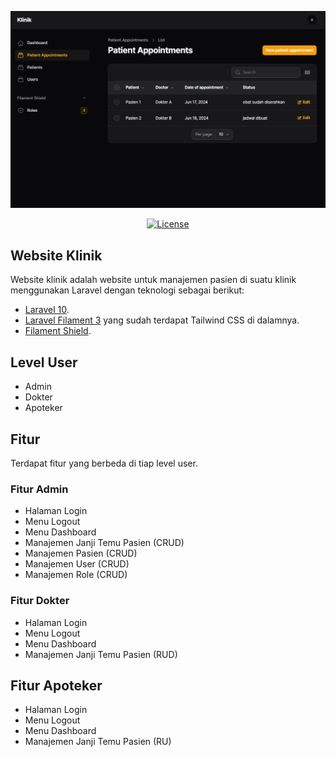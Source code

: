 <p align="center"><img src="patient-appointment.png" alt="Patient Appointment"></p>

<p align="center">
<a href="https://packagist.org/packages/laravel/framework"><img src="https://img.shields.io/packagist/l/laravel/framework" alt="License"></a>
</p>

## Website Klinik

Website klinik adalah website untuk manajemen pasien di suatu klinik menggunakan Laravel dengan teknologi sebagai berikut:

- [Laravel 10](https://laravel.com/docs/10.x/releases).
- [Laravel Filament 3](https://filamentphp.com/docs/3.x/panels/installation) yang sudah terdapat Tailwind CSS di dalamnya.
- [Filament Shield](https://github.com/bezhanSalleh/filament-shield).

## Level User

- Admin
- Dokter
- Apoteker

## Fitur

Terdapat fitur yang berbeda di tiap level user.

### Fitur Admin

- Halaman Login
- Menu Logout
- Menu Dashboard
- Manajemen Janji Temu Pasien (CRUD)
- Manajemen Pasien (CRUD)
- Manajemen User (CRUD)
- Manajemen Role (CRUD)

### Fitur Dokter

- Halaman Login
- Menu Logout
- Menu Dashboard
- Manajemen Janji Temu Pasien (RUD)

## Fitur Apoteker

- Halaman Login
- Menu Logout
- Menu Dashboard
- Manajemen Janji Temu Pasien (RU)